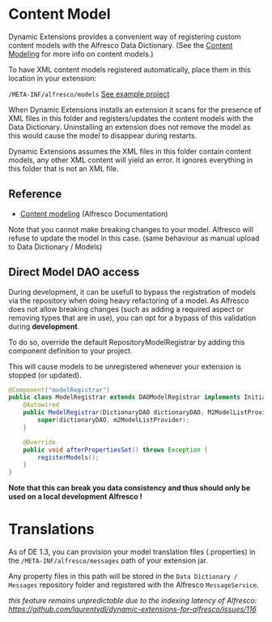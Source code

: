 # Content Model

Dynamic Extensions provides a convenient way of registering custom content models with the Alfresco Data Dictionary. (See the <a href="https://docs.alfresco.com/5.0/concepts/content-modeling-about.html?m=2">Content Modeling</a> for more info on content models.)

To have XML content models registered automatically, place them in this location in your extension:

<code>/META-INF/alfresco/models</code> <a href="https://github.com/xenit-eu/example-dynamic-extension/tree/master/src/main/resources/META-INF/alfresco/models">See example project</a>

When Dynamic Extensions installs an extension it scans for the presence of XML files in this folder and registers/updates the content models with the Data Dictionary. Uninstalling an extension does not remove the model as this would cause the model to disappear during restarts.

Dynamic Extensions assumes the XML files in this folder contain content models, any other XML content will yield an error. It ignores everything in this folder that is not an XML file.

## Reference

* [Content modeling](https://docs.alfresco.com/5.0/concepts/content-modeling-about.html?m=2) (Alfresco Documentation)

Note that you cannot make breaking changes to your model. Alfresco will refuse to update the model in this case.
(same behaviour as manual upload to Data Dictionary / Models)

## Direct Model DAO access

During development, it can be usefull to bypass the registration of models via the repository when doing heavy refactoring of a model. As Alfresco does not allow breaking changes (such as adding a required aspect or removing types that are in use), you can opt for a bypass of this validation during __development__.

To do so, override the default RepositoryModelRegistrar by adding this component definition to your project.

This will cause models to be unregistered whenever your extension is stopped (or updated).

```java
@Component("modelRegistrar")
public class ModelRegistrar extends DAOModelRegistrar implements InitializingBean {
    @Autowired
    public ModelRegistrar(DictionaryDAO dictionaryDAO, M2ModelListProvider m2ModelListProvider) {
        super(dictionaryDAO, m2ModelListProvider);
    }

    @Override
    public void afterPropertiesSet() throws Exception {
        registerModels();
    }
}
```

**Note that this can break you data consistency and thus should only be used on a local development Alfresco !**

# Translations

As of DE 1.3, you can provision your model translation files (.properties) in the `/META-INF/alfresco/messages` path of your extension jar.

Any property files in this path will be stored in the `Data Dictionary / Messages` repository folder and registered with the Alfresco `MessageService`.

_this feature remains unpredictable due to the indexing latency of Alfresco: https://github.com/laurentvdl/dynamic-extensions-for-alfresco/issues/116_
